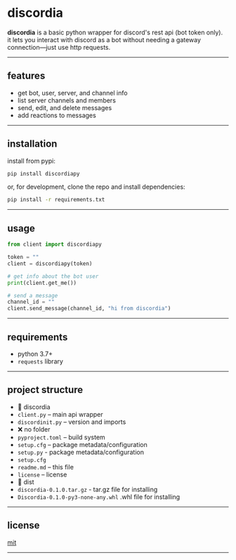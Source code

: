 # discordia

**discordia** is a basic python wrapper for discord's rest api (bot token only).  
it lets you interact with discord as a bot without needing a gateway connection—just use http requests.

---

## features

- get bot, user, server, and channel info
- list server channels and members
- send, edit, and delete messages
- add reactions to messages

---

## installation

install from pypi:

```sh
pip install discordiapy
```

or, for development, clone the repo and install dependencies:

```sh
pip install -r requirements.txt
```

---

## usage

```python
from client import discordiapy

token = ""
client = discordiapy(token)

# get info about the bot user
print(client.get_me())

# send a message
channel_id = ""
client.send_message(channel_id, "hi from discordia")
```

---

## requirements

- python 3.7+
- `requests` library

---

## project structure
- 📂 discordia
- `client.py` – main api wrapper
- `discordinit.py` – version and imports
-  ❌ no folder
- `pyproject.toml` – build system
- `setup.cfg` – package metadata/configuration
- `setup.py` - package metadata/configuration
- `setup.cfg`
- `readme.md` – this file
- `license` – license
- 📂 dist
- `discordia-0.1.0.tar.gz` - tar.gz file for installing
- `Discordia-0.1.0-py3-none-any.whl` .whl file for installing

---

## license

[mit](license)

---